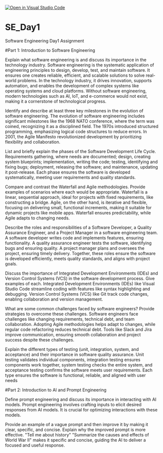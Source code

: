 [![Open in Visual Studio Code](https://classroom.github.com/assets/open-in-vscode-2e0aaae1b6195c2367325f4f02e2d04e9abb55f0b24a779b69b11b9e10269abc.svg)](https://classroom.github.com/online_ide?assignment_repo_id=18409760&assignment_repo_type=AssignmentRepo)
# SE_Day1
Software Engineering Day1 Assignment

#Part 1: Introduction to Software Engineering

Explain what software engineering is and discuss its importance in the technology industry.
Software engineering is the systematic application of engineering principles to design, develop, test, and maintain software. It ensures one creates reliable, efficient, and scalable solutions to solve real-world problems. In the technology industry, it drives innovation, supports automation, and enables the development of complex systems like operating systems and cloud platforms. Without software engineering, modern technologies such as AI, IoT, and e-commerce would not exist, making it a cornerstone of technological progress.

Identify and describe at least three key milestones in the evolution of software engineering.
The evolution of software engineering includes significant milestones like the 1968 NATO conference, where the term was coined, recognizing it as a disciplined field. The 1970s introduced structured programming, emphasizing logical code structures to reduce errors. In 2001, the Agile Manifesto revolutionized development by prioritizing flexibility and collaboration. 

List and briefly explain the phases of the Software Development Life Cycle.
Requirements gathering, where needs are documented; design, creating system blueprints; implementation, writing the code; testing, identifying and fixing bugs; deployment, releasing the software; and maintenance, updating it post-release. Each phase ensures the software is developed systematically, meeting user requirements and quality standards.

Compare and contrast the Waterfall and Agile methodologies. Provide examples of scenarios where each would be appropriate.
Waterfall is a linear, sequential approach, ideal for projects with fixed requirements, like constructing a bridge. Agile, on the other hand, is iterative and flexible, focusing on delivering small, functional increments, making it suitable for dynamic projects like mobile apps. Waterfall ensures predictability, while Agile adapts to changing needs.

Describe the roles and responsibilities of a Software Developer, a Quality Assurance Engineer, and a Project Manager in a software engineering team.
A software developer writes code and implements features, ensuring functionality. A quality assurance engineer tests the software, identifying bugs and ensuring quality. A project manager plans and oversees the project, ensuring timely delivery. Together, these roles ensure the software is developed efficiently, meets quality standards, and aligns with project goals.

Discuss the importance of Integrated Development Environments (IDEs) and Version Control Systems (VCS) in the software development process. Give examples of each.
Integrated Development Environments (IDEs) like Visual Studio Code streamline coding with features like syntax highlighting and debugging. Version Control Systems (VCS) like Git track code changes, enabling collaboration and version management. 

What are some common challenges faced by software engineers? Provide strategies to overcome these challenges.
Software engineers face challenges like changing requirements, technical debt, and team collaboration. Adopting Agile methodologies helps adapt to changes, while regular code refactoring reduces technical debt. Tools like Slack and Jira improve communication, ensuring smooth collaboration and project success despite these challenges.

Explain the different types of testing (unit, integration, system, and acceptance) and their importance in software quality assurance.
Unit testing validates individual components, integration testing ensures components work together, system testing checks the entire system, and acceptance testing confirms the software meets user requirements. Each type ensures the software is functional, reliable, and aligned with user needs

#Part 2: Introduction to AI and Prompt Engineering


Define prompt engineering and discuss its importance in interacting with AI models.
Prompt engineering involves crafting inputs to elicit desired responses from AI models. It is crucial for optimizing interactions with these models.

Provide an example of a vague prompt and then improve it by making it clear, specific, and concise. Explain why the improved prompt is more effective.
"Tell me about history"
"Summarize the causes and effects of World War II" makes it specific and concise, guiding the AI to deliver a focused and useful response.
